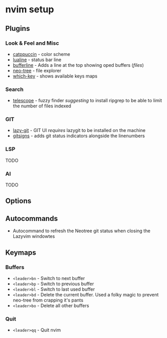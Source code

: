 # nvim setup

## Plugins
### Look & Feel and Misc
- [catppuccin](https://github.com/catppuccin/nvim) - color scheme
- [lualine](https://github.com/nvim-lualine/lualine.nvim) - status bar line 
- [bufferline](https://github.com/akinsho/bufferline.nvim) - Adds a line at the top showing oped buffers (_files_)
- [neo-tree](https://github.com/nvim-neo-tree/neo-tree.nvim) - file explorer
- [which-key](https://github.com/folke/which-key.nvim) - shows available keys maps


### Search
- [telescope](https://github.com/nvim-telescope/telescope.nvim) - fuzzy finder _suggesting_ to install ripgrep to be able to limit the number of files indexed

### GIT
- [lazy-git](https://github.com/kdheepak/lazygit.nvim) - GIT UI *requires* lazygit to be installed on the machine
- [gitsigns](https://github.com/lewis6991/gitsigns.nvim) - adds git status indicators alongside the linenumbers

### LSP
TODO

### AI
TODO

## Options

## Autocommands
- Autocommand to refresh the Neotree git status when closing the Lazyvim windowtes

## Keymaps
### Buffers
- `<leader>bn` - Switch to next buffer
- `<leader>bp` - Switch to previous buffer
- `<leader>bl` - Switch to last used buffer
- `<leader>bd` - Delete the current buffer. Used a folky magic to prevent neo-tree from crapping it's pants
- `<leader>bo` - Delete all other buffers

### Quit
- `<leader>qq` - Quit nvim
